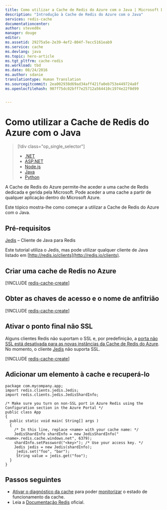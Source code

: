 ```yaml
---
title: Como utilizar a Cache de Redis do Azure com o Java | Microsoft Docs
description: "Introdução à Cache de Redis do Azure com o Java"
services: redis-cache
documentationcenter: 
author: steved0x
manager: douge
editor: 
ms.assetid: 29275a5e-2e39-4ef2-804f-7ecc5161eab9
ms.service: cache
ms.devlang: java
ms.topic: hero-article
ms.tgt_pltfrm: cache-redis
ms.workload: tbd
ms.date: 08/24/2016
ms.author: sdanie
translationtype: Human Translation
ms.sourcegitcommit: 2ea002938d69ad34aff421fa0eb753e449724a8f
ms.openlocfilehash: 907f75dc02bff7e25712a564410c1974e22f0d99


---
```

# <a name="how-to-use-azure-redis-cache-with-java"></a>Como utilizar a Cache de Redis do Azure com o Java
> [!div class="op_single_selector"]
> * [.NET](cache-dotnet-how-to-use-azure-redis-cache.md)
> * [ASP.NET](cache-web-app-howto.md)
> * [Node.js](cache-nodejs-get-started.md)
> * [Java](cache-java-get-started.md)
> * [Python](cache-python-get-started.md)
> 
> 

A Cache de Redis do Azure permite-lhe aceder a uma cache de Redis dedicada e gerida pela Microsoft. Pode aceder a uma cache a partir de qualquer aplicação dentro do Microsoft Azure.

Este tópico mostra-lhe como começar a utilizar a Cache de Redis do Azure com o Java.

## <a name="prerequisites"></a>Pré-requisitos
[Jedis](https://github.com/xetorthio/jedis) – Cliente de Java para Redis

Este tutorial utiliza o Jedis, mas pode utilizar qualquer cliente de Java listado em [http://redis.io/clients](http://redis.io/clients).

## <a name="create-a-redis-cache-on-azure"></a>Criar uma cache de Redis no Azure
[!INCLUDE [redis-cache-create](../../includes/redis-cache-create.md)]

## <a name="retrieve-the-host-name-and-access-keys"></a>Obter as chaves de acesso e o nome de anfitrião
[!INCLUDE [redis-cache-create](../../includes/redis-cache-access-keys.md)]

## <a name="enable-the-nonssl-endpoint"></a>Ativar o ponto final não SSL
Alguns clientes Redis não suportam o SSL e, por predefinição, a [porta não SSL está desativada para as novas instâncias da Cache de Redis do Azure](cache-configure.md#access-ports). No momento, o cliente [Jedis](https://github.com/xetorthio/jedis) não suporta SSL. 

[!INCLUDE [redis-cache-create](../../includes/redis-cache-non-ssl-port.md)]

## <a name="add-something-to-the-cache-and-retrieve-it"></a>Adicionar um elemento à cache e recuperá-lo
    package com.mycompany.app;
    import redis.clients.jedis.Jedis;
    import redis.clients.jedis.JedisShardInfo;

    /* Make sure you turn on non-SSL port in Azure Redis using the Configuration section in the Azure Portal */
    public class App
    {
      public static void main( String[] args )
      {
        /* In this line, replace <name> with your cache name: */
        JedisShardInfo shardInfo = new JedisShardInfo("<name>.redis.cache.windows.net", 6379);
        shardInfo.setPassword("<key>"); /* Use your access key. */
        Jedis jedis = new Jedis(shardInfo);
         jedis.set("foo", "bar");
         String value = jedis.get("foo");
      }
    }


## <a name="next-steps"></a>Passos seguintes
* [Ativar o diagnóstico da cache](https://msdn.microsoft.com/library/azure/dn763945.aspx#EnableDiagnostics) para poder [monitorizar](https://msdn.microsoft.com/library/azure/dn763945.aspx) o estado de funcionamento da cache.
* Leia a [Documentação Redis](http://redis.io/documentation) oficial.




<!--HONumber=Nov16_HO2-->


